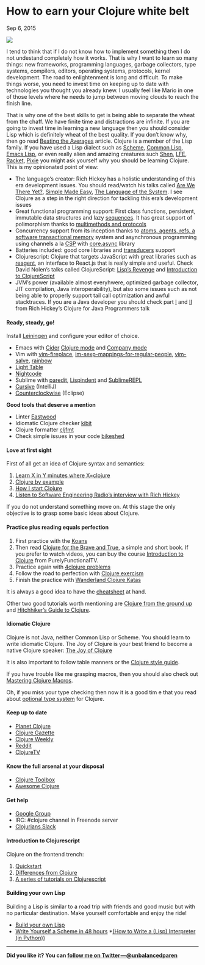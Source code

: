 # How to earn your Clojure white belt

Sep 6, 2015

![](https://cdn-images-1.medium.com/max/800/1*uFlthCHz1YbmOvzhdVBrFw.jpeg)

I tend to think that if I do not know how to implement something then I do not undestand completely how it works. That is why I want to learn so many things: new frameworks, programming languages, garbage collectors, type systems, compilers, editors, operating systems, protocols, kernel development. The road to enlightenment is long and difficult. To make things worse, you need to invest time on keeping up to date with technologies you thought you already knew. I usually feel like Mario in one of those levels where he needs to jump between moving clouds to reach the finish line.

That is why one of the best skills to get is being able to separate the wheat from the chaff. We have finite time and distractions are infinite. If you are going to invest time in learning a new language then you should consider Lisp which is definitely wheat of the best quality. If you don’t know why, then go read [Beating the Averages](http://www.paulgraham.com/avg.html) article. Clojure is a member of the Lisp family. If you have used a Lisp dialect such as [Scheme](http://www.schemers.org/), [Common Lisp](https://common-lisp.net/), [Emacs Lisp](https://en.wikipedia.org/wiki/Emacs_Lisp), or even really alien and amazing creatures such [Shen](https://en.wikipedia.org/wiki/Emacs_Lisp), [LFE](http://lfe.io/), [Racket](http://racket-lang.org/), [Pixie](https://github.com/pixie-lang/pixie) you might ask yourself why you should be learning Clojure. This is my opinionated point of view:

* The language’s creator: Rich Hickey has a holistic understanding of this era development issues. You should read/watch his talks called [Are We There Yet?](https://github.com/matthiasn/talk-transcripts/blob/master/Hickey_Rich/AreWeThereYet.md), [Simple Made Easy](https://github.com/matthiasn/talk-transcripts/blob/master/Hickey_Rich/SimpleMadeEasy.md), [The Language of the System](https://github.com/matthiasn/talk-transcripts/blob/master/Hickey_Rich/SimpleMadeEasy.md). I see Clojure as a step in the right direction for tackling this era’s development issues
* Great functional programming support: First class functions, persistent, immutable data structures and lazy [sequences](http://www.braveclojure.com/core-functions-in-depth/#2__The_Sequence_Abstraction). It has great support of polimorphism thanks to [multimethods and protocols](http://clojure-doc.org/articles/language/polymorphism.html)
* Concurrency support from its inception thanks to [atoms, agents, refs, a software transactional memory](http://clojure-doc.org/articles/language/concurrency_and_parallelism.html) system and asynchronous programming using channels a la [CSP](http://clojure-doc.org/articles/language/concurrency_and_parallelism.html) with [core.async](http://clojure.com/blog/2013/06/28/clojure-core-async-channels.html) library
* Batteries included: good core libraries and [transducers](https://www.youtube.com/watch?v=6mTbuzafcII) support
* Clojurescript: Clojure that targets JavaScript with great libraries such as [reagent](https://github.com/reagent-project/reagent), an interface to React.js that is really simple and useful. Check David Nolen’s talks called ClojureScript: [Lisp’s Revenge](https://github.com/reagent-project/reagent) and [Introduction to ClojureScript](https://youtu.be/-I5ldi2aJTI)
* JVM’s power (available almost everyhwere, optimized garbage collector, JIT compilation, Java interoperability), but also some issues such as not being able to properly support tail call optimization and awful stacktraces. If you are a Java developer you should check part [I](https://www.youtube.com/watch?v=P76Vbsk_3J0) and [II](https://www.youtube.com/watch?v=hb3rurFxrZ8) from Rich Hickey’s Clojure for Java Programmers talk

#### Ready, steady, go!

Install [Leiningen](http://leiningen.org/#install) and configure your editor of choice.

* Emacs with [Cider](http://leiningen.org/#install) [Clojure mode](https://github.com/clojure-emacs/clojure-mode) and [Company mode](http://company-mode.github.io/)
* Vim with [vim-fireplace](https://github.com/tpope/vim-fireplace), [im-sexp-mappings-for-regular-people](https://github.com/tpope/vim-sexp-mappings-for-regular-people), [vim-salve](https://github.com/tpope/vim-sexp-mappings-for-regular-people), [rainbow](https://github.com/luochen1990/rainbow)
* [Light Table](http://lighttable.com/)
* [Nightcode](https://sekao.net/nightcode/)
* Sublime with [paredit](https://github.com/odyssomay/paredit), [Lispindent](https://github.com/odyssomay/sublime-lispindent) and [SublimeREPL](https://github.com/odyssomay/sublime-lispindent)
* [Cursive](https://cursiveclojure.com/) (IntelliJ)
* [Counterclockwise](http://doc.ccw-ide.org/documentation.html#install-as-standalone-product) (Eclipse)

**Good tools that deserve a mention**

* Linter [Eastwood](https://github.com/jonase/eastwood)
* Idiomatic Clojure checker [kibit](https://github.com/jonase/kibit)
* Clojure formatter [cljfmt](https://github.com/weavejester/cljfmt)
* Check simple issues in your code [bikeshed](https://github.com/dakrone/lein-bikeshed)

#### Love at first sight

First of all get an idea of Clojure syntax and semantics:

1. [Learn X in Y minutes where X=clojure](http://learnxinyminutes.com/docs/clojure/)
2. [Clojure by example](https://kimh.github.io/clojure-by-example/)
3. [How I start Clojure](http://howistart.org/posts/clojure/1/)
4. [Listen to Software Engineering Radio’s interview with Rich Hickey](http://www.se-radio.net/2010/03/episode-158-rich-hickey-on-clojure/)

If you do not understand something move on. At this stage the only objective is to grasp some basic ideas about Clojure.

#### Practice plus reading equals perfection

1. First practice with the [Koans](http://clojurekoans.com/)
2. Then read [Clojure for the Brave and True](http://www.braveclojure.com/), a simple and short book. If you prefer to watch videos, you can buy the course [Introduction to Clojure](http://www.purelyfunctional.tv/intro-to-clojure) from PurelyFunctionalTV.
3. Practice again with [4clojure problems](https://www.4clojure.com/)
4. Follow the road to perfection with [Clojure exercism](http://exercism.io/languages/clojure)
5. Finish the practice with [Wanderland Clojure Katas](https://github.com/gigasquid/wonderland-clojure-katas)

It is always a good idea to have the [cheatsheet](http://clojure.org/api/cheatsheet) at hand.

Other two good tutorials worth mentioning are [Clojure from the ground up](https://aphyr.com/tags/Clojure-from-the-ground-up) and [Hitchhiker’s Guide to Clojure](https://aphyr.com/tags/Clojure-from-the-ground-up).

#### Idiomatic Clojure

Clojure is not Java, neither Common Lisp or Scheme. You should learn to write idiomatic Clojure. The Joy of Clojure is your best friend to become a native Clojure speaker:
[The Joy of Clojure](http://www.joyofclojure.com/the-book/)


It is also important to follow table manners or the [Clojure style guide](https://github.com/bbatsov/clojure-style-guide).

If you have trouble like me grasping macros, then you should also check out [Mastering Clojure Macros](https://pragprog.com/book/cjclojure/mastering-clojure-macros).

Oh, if you miss your type checking then now it is a good tim    e that you read about [optional type system](http://typedclojure.org/) for Clojure.

#### Keep up to date

* [Planet Clojure](http://planet.clojure.in/)
* [Clojure Gazette](http://www.clojuregazette.com/)
* [Clojure Weekly](http://reborg.tumblr.com/)
* [Reddit](https://www.reddit.com/r/Clojure/)
* [ClojureTV](https://www.youtube.com/user/ClojureTV)

#### Know the full arsenal at your disposal

* [Clojure Toolbox](http://www.clojure-toolbox.com/)
* [Awesome Clojure](https://github.com/razum2um/awesome-clojure)

#### Get help

* [Google Group](https://groups.google.com/forum/#!forum/clojure)
* IRC: #clojure channel in Freenode server
* [Clojurians Slack](https://clojurians.slack.com/)

#### Introduction to Clojurescript

Clojure on the frontend trench:

1. [Quickstart](https://github.com/clojure/clojurescript/wiki/Quick-Start)
2. [Differences from Clojure](https://github.com/clojure/clojurescript/wiki/Differences-from-Clojure)
3. [A series of tutorials on Clojurescript](https://github.com/magomimmo/modern-cljs)

#### Building your own Lisp

Building a Lisp is similar to a road trip with friends and good music but with no particular destination. Make yourself comfortable and enjoy the ride!

* [Build your own Lisp](http://www.buildyourownlisp.com/)
* [Write Yourself a Scheme in 48 hours](https://en.wikibooks.org/wiki/Write_Yourself_a_Scheme_in_48_Hours)
*[(How to Write a (Lisp) Interpreter (in Python))](http://norvig.com/lispy.html)
************
**Did you like it? You can [follow me on Twitter — @unbalancedparen](https://twitter.com/unbalancedparen)**
